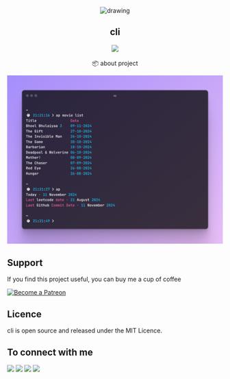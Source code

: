 
<p align="center">
<img src="https://ashishdotme-assets.s3.ap-south-1.amazonaws.com/logo.png" alt="drawing" width="100"/>
</p>

<h2 align="center">cli</h2>

<p align="center">
<a href="https://img.shields.io/github/last-commit/ashishdotme/cli?style=for-the-badge"><img src="https://img.shields.io/github/last-commit/ashishdotme/cli?style=for-the-badge"></a>
</p>

<p align="center">📦 about project </p>

<p align="center">
<img src=".github/workflows/assets/ap.png" alt="drawing" width="800"/>
</p>


## Support

If you find this project useful, you can buy me a cup of coffee

<a href="https://patreon.com/ashishdotme/" target="_blank">
<img src="https://c5.patreon.com/external/logo/become_a_patron_button.png" alt="Become a Patreon">
</a>

## Licence

cli is open source and released under the MIT Licence.

## To connect with me

<p align = "center">

[<img src="https://img.shields.io/badge/twitter-%231DA1F2.svg?&style=for-the-badge&logo=twitter&logoColor=white&color=black" />](https://twitter.com/ashishdotme)
[<img src="https://img.shields.io/badge/facebook-%2312100E.svg?&style=for-the-badge&logo=facebook&logoColor=white&color=black" />](https://facebook.com/ashishdotme)
[<img src="https://img.shields.io/badge/instagram-%2312100E.svg?&style=for-the-badge&logo=instagram&logoColor=white&color=black" />](https://instagram.com/ashishdotme)
[<img src ="https://img.shields.io/badge/website-%23.svg?&style=for-the-badge&logo=&logoColor=white%22&color=black">](https://ashish.me)

</p>
        
        